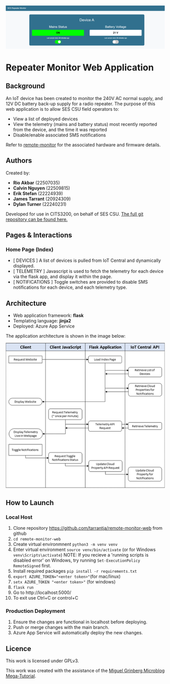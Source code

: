 ![REPEATER MONITOR](images/web_app.png)
# Repeater Monitor Web Application
## Background
An IoT device has been created to monitor the 240V AC normal supply, and 12V DC battery back-up supply for a radio repeater. The purpose of this web application is to allow SES CSU field operators to:
* View a list of deployed devices
* View the telemetry (mains and battery status) most recently reported from the device, and the time it was reported
* Disable/enable associated SMS notifications

Refer to [remote-monitor](https://github.com/erik6K/remote-monitor) for the associated hardware and firmware details. 

## Authors
Created by:
* **Rio Akbar** (22507035)
* **Calvin Nguyen** (22509815)
* **Erik Stefan** (22224939)
* **James Tarrant** (20924309)
* **Dylan Turner** (22240231)

Developed for use in CITS3200, on behalf of SES CSU. 
[The full git repository can be found here.](https://github.com/tarrantja/remote-monitor-web)

## Pages & Interactions
### Home Page (Index)
* [ DEVICES ] A list of devices is pulled from IoT Central and dynamically displayed.  
* [ TELEMETRY ] Javascript is used to fetch the telemetry for each device via the flask app, and display it within the page.
* [ NOTIFICATIONS ] Toggle switches are provided to disable SMS notifications for each device, and each telemetry type.


## Architecture
* Web application framework: **flask**
* Templating language: **jinja2**
* Deployed: Azure App Service

The application architecture is shown in the image below:

![APPLICATION OVERVIEW](images/overview.png)


## How to Launch
### Local Host
1. Clone repository https://github.com/tarrantja/remote-monitor-web from github
2.  `cd remote-monitor-web`
3. Create virtual environmnent `python3 -m venv venv`
4. Enter virtual environment `source venv/bin/activate` (or for Windows `venv\Scripts\activate`)
NOTE: If you recieve a 'running scripts is disabled error' on Windows, try running `Set-ExecutionPolicy RemoteSigned` first. 
5. Install required packages `pip install -r requirements.txt`
6. `export AZURE_TOKEN="<enter token>"`(for mac/linux)
8. `setx AZURE_TOKEN "<enter token>"` (for windows)
10. `flask run`
11. Go to http://localhost:5000/
12. To exit use Ctrl+C or control+C

### Production Deployment
1. Ensure the changes are functional in localhost before deploying.
2. Push or merge changes with the main branch.
3. Azure App Service will automatically deploy the new changes.

## Licence
This work is licensed under GPLv3. 

This work was created with the assistance of the [Miguel Grinberg Microblog Mega-Tutorial](https://blog.miguelgrinberg.com/post/the-flask-mega-tutorial-part-i-hello-world).
